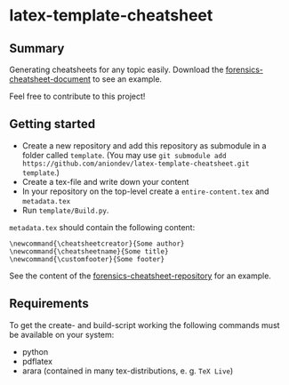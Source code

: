 # latex-template-cheatsheet

## Summary

Generating cheatsheets for any topic easily. Download the [forensics-cheatsheet-document](https://github.com/aniondev/cheatsheet-forensics/raw/master/cheatsheet-forensics.pdf) to see an example.

Feel free to contribute to this project!

## Getting started

* Create a new repository and add this repository as submodule in a folder called `template`. (You may use `git submodule add https://github.com/aniondev/latex-template-cheatsheet.git template`.)
* Create a tex-file and write down your content
* In your repository on the top-level create a  `entire-content.tex` and `metadata.tex`
* Run `template/Build.py`.

`metadata.tex` should contain the following content:
```
\newcommand{\cheatsheetcreator}{Some author}
\newcommand{\cheatsheetname}{Some title}
\newcommand{\customfooter}{Some footer}
```

See the content of the [forensics-cheatsheet-repository](https://github.com/aniondev/cheatsheet-forensics) for an example.

## Requirements

To get the create- and build-script working the following commands must be available on your system:
* python
* pdflatex
* arara (contained in many tex-distributions, e. g. `TeX Live`)
